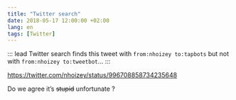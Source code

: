 ```yaml
---
title: "Twitter search"
date: 2018-05-17 12:00:00 +02:00
lang: en
tags: [Twitter]
---
```


::: lead
Twitter search finds this tweet with `from:nhoizey to:tapbots` but not with `from:nhoizey to:tweetbot`…
:::

https://twitter.com/nhoizey/status/996708858734235648

Do we agree it’s <del>stupid</del> unfortunate ?
